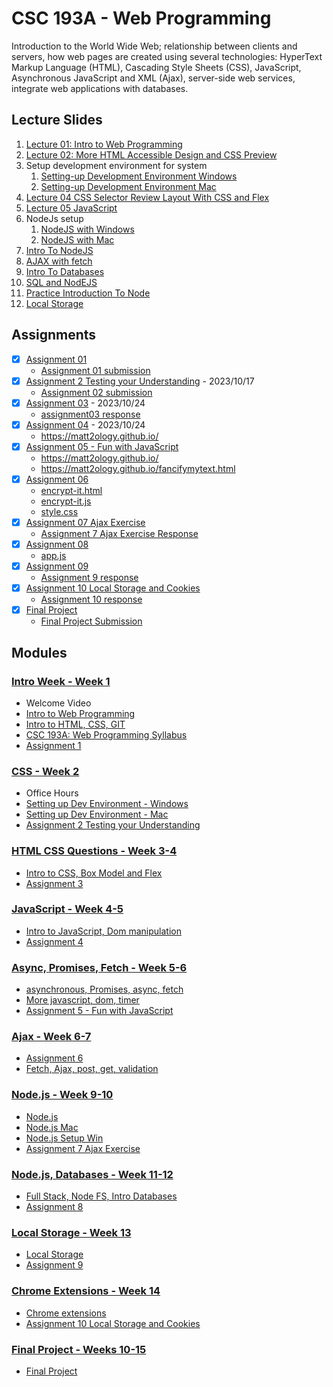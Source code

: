 # CSC 193A - Web Programming

Introduction to the World Wide Web; relationship between clients and servers,
how web pages are created using several technologies:
HyperText Markup Language (HTML), Cascading Style Sheets (CSS), JavaScript,
Asynchronous JavaScript and XML (Ajax), server-side web services,
integrate web applications with databases.

## Lecture Slides

1. [Lecture 01: Intro to Web Programming](01-intro-week/lecture_01_intro_web_programming.pdf)
2. [Lecture 02: More HTML Accessible Design and CSS Preview](01-intro-week/lecture_02_more_html_accessible_design_and_css_preview.pdf)
3. Setup development environment for system
   1. [Setting-up Development Environment Windows](02-css/01_setting_up_dev_env_windows.pdf)
   2. [Setting-up Development Environment Mac](02-css/02_setting_up_dev_env_mac.pdf)
4. [Lecture 04 CSS Selector Review Layout With CSS and Flex](03-html-css-questions/lecture_04_css_selector_review_layout_with_css_and_flex.pdf)
5. [Lecture 05 JavaScript](04-javascript/lecture_05_javascript.pdf)
6. NodeJs setup
   1. [NodeJS with Windows](07-node-js/03_nodejs_windows.pdf)
   2. [NodeJS with Mac](07-node-js/02_nodejs_mac.pdf)
7. [Intro To NodeJS](07-node-js/intro_to_node_js.pdf)
8. [AJAX with fetch](07-node-js/ajax_with_fetch.pdf)
9. [Intro To Databases](08-node-js-database/intro_to_databases.pdf)
10. [SQL and NodEJS](08-node-js-database/sql_and_nodejs.pdf)
11. [Practice Introduction To Node](08-node-js-database/practice_introduction_to_node.pdf)
12. [Local Storage](09-local-storage/local_storage.pdf)

## Assignments

- [x] [Assignment 01](01-intro-week/assignment_prompt_01.md)
  - [Assignment 01 submission](01-intro-week/assignment_01_submission.png)
- [x] [Assignment 2 Testing your Understanding](02-css/assignment_02_prompt.pdf) - 2023/10/17
  - [Assignment 02 submission](02-css/assigment02_submission.zip)
- [x] [Assignment 03](03-html-css-questions/assignment_03_prompt.pdf) - 2023/10/24
  - [assignment03 response](03-html-css-questions/assignment03_response.md)
- [x] [Assignment 04](04-javascript/assignment_04_prompt.pdf) - 2023/10/24
  - <https://matt2ology.github.io/>
- [x] [Assignment 05 - Fun with JavaScript](05-asunc-promises-fetch/assignment_05_prompt.pdf)
  - <https://matt2ology.github.io/>
  - <https://matt2ology.github.io/fancifymytext.html>
- [x] [Assignment 06](06-ajax/assignment_06_prompt.pdf)
  - [encrypt-it.html](06-ajax/encrypt-it.html)
  - [encrypt-it.js](06-ajax/encrypt-it.js)
  - [style.css](06-ajax/style.css)
- [x] [Assignment 07 Ajax Exercise](07-node-js/assignment_07_prompt.md)
  - [Assignment 7 Ajax Exercise Response](07-node-js/assignment_07_prompt_response.md)
- [x] [Assignment 08](08-node-js-database/assignment_08_prompt.md)
  - [app.js](08-node-js-database/assignment08-submission/app.js)
- [x] [Assignment 09](09-local-storage/assignment_09_prompt.pdf)
  - [Assignment 9 response](09-local-storage/assignment_09_response.md)
- [x] [Assignment 10 Local Storage and Cookies](10-chrome-extensions/assignment_10_prompt.pdf)
  - [Assignment 10 response](10-chrome-extensions/assignment_10_response.md)
- [x] [Final Project](final-project/final_project_prompt.pdf)
  - [Final Project Submission](final-project/final_project_submission.md)

## Modules

### [Intro Week - Week 1](01-intro-week)

- Welcome Video
- [Intro to Web Programming](01-intro-week/lecture_01_intro_web_programming.pdf)
- [Intro to HTML, CSS, GIT](01-intro-week/01_intro_to_html_css_git.md)
- [CSC 193A: Web Programming Syllabus](01-intro-week/week_01_introduction_to_the_course.pdf)
- [Assignment 1](01-intro-week/assignment_prompt_01.md)

### [CSS - Week 2](02-css)

- Office Hours
- [Setting up Dev Environment - Windows](02-css/01_setting_up_dev_env_windows.pdf)
- [Setting up Dev Environment - Mac](02-css/02_setting_up_dev_env_mac.pdf)
- [Assignment 2 Testing your Understanding](02-css/assignment_02_prompt.md)

### [HTML CSS Questions - Week 3-4](03-html-css-questions)

- [Intro to CSS, Box Model and Flex](03-html-css-questions/01_intro_to_css_box_model_and_flex.md)
- [Assignment 3](03-html-css-questions/assignment_03_prompt.pdf)

### [JavaScript - Week 4-5](04-javascript)

- [Intro to JavaScript, Dom manipulation](04-javascript/01_intro_to_javascript_dom_manipulation.md)
- [Assignment 4](04-javascript/assignment_04_prompt.pdf)

### [Async, Promises, Fetch - Week 5-6](05-asunc-promises-fetch)

- [asynchronous, Promises, async, fetch](05-asunc-promises-fetch/01_asynchronous_promises_async_fetch.md)
- [More javascript, dom, timer](05-asunc-promises-fetch/02_more_javascript_dom_timer.md)
- [Assignment 5 - Fun with JavaScript](05-asunc-promises-fetch/assignment_05_prompt.pdf)

### [Ajax - Week 6-7](06-ajax)

- [Assignment 6](06-ajax/assignment_06_prompt.pdf)
- [Fetch, Ajax, post, get, validation](06-ajax/01_fetch_ajax_post_get_validation.md)

### [Node.js - Week 9-10](07-node-js)

- [Node.js](07-node-js/01_nodejs.md)
- [Node.js Mac](07-node-js/02_nodejs_mac.pdf)
- [Node.js Setup Win](07-node-js/03_nodejs_windows.pdf)
- [Assignment 7 Ajax Exercise](07-node-js/assignment_07_prompt.md)

### [Node.js, Databases - Week 11-12](08-node-js-database)

- [Full Stack, Node FS, Intro Databases](08-node-js-database/01_full_stack_node_fs_intro_databases.md)
- [Assignment 8](08-node-js-database/practice_introduction_to_node.pdf)

### [Local Storage - Week 13](09-local-storage)

- [Local Storage](09-local-storage/local_storage.pdf)
- [Assignment 9](09-local-storage/assignment_09_prompt.md)

### [Chrome Extensions - Week 14](10-chrome-extensions)

- [Chrome extensions](10-chrome-extensions/01_chrome_extensions.md)
- [Assignment 10 Local Storage and Cookies](10-chrome-extensions/assignment_10_prompt_local_storage_and_cookies_prompt.md)

### [Final Project - Weeks 10-15](final-project)

- [Final Project](final-project/final_project_prompt.md)

